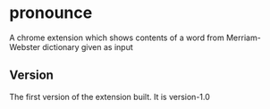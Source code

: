 # pronounce
A chrome extension which shows contents of a word from Merriam-Webster dictionary given as input

## Version
The first version of the extension built. It is version-1.0
